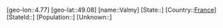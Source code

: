 ﻿---
location: [49.08,4.77]
type: City
tags:
- geo/City


SpocWebEntityId: 35191
isDeleted: false
confidential: public

---
[geo-lon::4.77]
[geo-lat::49.08]
[name::Valmy]
[State::]
[Country::[France](geo/Continent/Europe/France.md)]
[StateId::]
[Population::]
[Unknown::]

